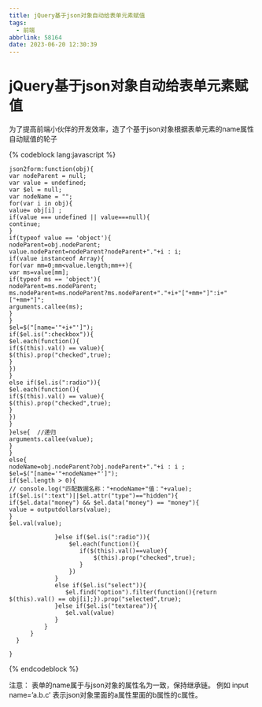```yaml
---
title: jQuery基于json对象自动给表单元素赋值
tags:
  - 前端
abbrlink: 58164
date: 2023-06-20 12:30:39
---
```

# jQuery基于json对象自动给表单元素赋值

为了提高前端小伙伴的开发效率，造了个基于json对象根据表单元素的name属性自动赋值的轮子

{% codeblock  lang:javascript   %}

    json2form:function(obj){  
    var nodeParent = null;  
    var value = undefined;  
    var $el = null;  
    var nodeName = "";  
    for(var i in obj){  
    value= obj[i] ;  
    if(value === undefined || value===null){  
    continue;  
    }  
    if(typeof value == 'object'){  
    nodeParent=obj.nodeParent;  
    value.nodeParent=nodeParent?nodeParent+"."+i : i;  
    if(value instanceof Array){  
    for(var mm=0;mm<value.length;mm++){  
    var ms=value[mm];  
    if(typeof ms == 'object'){  
    nodeParent=ms.nodeParent;  
    ms.nodeParent=ms.nodeParent?ms.nodeParent+"."+i+"["+mm+"]":i+"["+mm+"]";  
    arguments.callee(ms);  
    }  
    }  
    $el=$("[name='"+i+"']");  
    if($el.is(":checkbox")){  
    $el.each(function(){  
    if($(this).val() == value){  
    $(this).prop("checked",true);  
    }  
    })  
    }  
    else if($el.is(":radio")){  
    $el.each(function(){  
    if($(this).val() == value){  
    $(this).prop("checked",true);  
    }  
    })  
    }  
    }else{  //递归  
    arguments.callee(value);  
    }  
    }  
    else{  
    nodeName=obj.nodeParent?obj.nodeParent+"."+i : i ;  
    $el=$("[name='"+nodeName+"']");  
    if($el.length > 0){  
    // console.log("匹配数据名称："+nodeName+"值："+value);  
    if($el.is(":text")||$el.attr("type")=="hidden"){  
    if($el.data("money") && $el.data("money") == "money"){  
    value = outputdollars(value);  
    }  
    $el.val(value);

                 }else if($el.is(":radio")){  
                     $el.each(function(){  
                        if($(this).val()==value){  
                            $(this).prop("checked",true);  
                        }  
                     })  
                 }  
                 else if($el.is("select")){  
                    $el.find("option").filter(function(){return $(this).val() == obj[i];}).prop("selected",true);  
                 }else if($el.is("textarea")){  
                    $el.val(value)  
                 }  
              }  
          }  
      }      

    }

{% endcodeblock %}

注意： 表单的name属于与json对象的属性名为一致，保持继承链。
例如 input name=’a.b.c’ 表示json对象里面的a属性里面的b属性的c属性。

